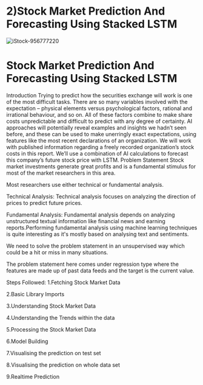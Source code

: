 # 2)Stock Market Prediction And Forecasting Using Stacked LSTM
![iStock-956777220](https://user-images.githubusercontent.com/83866738/132959255-e391e472-7de4-4f8f-af42-fd65b6126189.jpg)

# Stock Market Prediction And Forecasting Using Stacked LSTM
Introduction
Trying to predict how the securities exchange will work is one of the most difficult tasks. There are so many variables involved with the expectation – physical elements versus psychological factors, rational and irrational behaviour, and so on.
All of these factors combine to make share costs unpredictable and difficult to predict with any degree of certainty.
AI approaches will potentially reveal examples and insights we hadn’t seen before, and these can be used to make unerringly exact expectations, using features like the most recent declarations of an organization.
We will work with published information regarding a freely recorded organization’s stock costs in this report.
We’ll use a combination of AI calculations to forecast this company’s future stock price with LSTM.
Problem Statement
Stock market investments generate great profits and is a fundamental stimulus for most of the market researchers in this area.

Most researchers use either technical or fundamental analysis.

Technical Analysis:
Technical analysis focuses on analyzing the direction of prices to predict future prices.

Fundamental Analysis:
Fundamental analysis depends on analyzing unstructured textual information like financial news and earning reports.Performing fundamental analysis using machine learning techniques is quite interesting as it's mostly based on analysing text and sentiments.

We need to solve the problem statement in an unsupervised way which could be a hit or miss in many situations.

The problem statement here comes under regression type where the features are made up of past data feeds and the target is the current value.

Steps Followed:
1.Fetching Stock Market Data

2.Basic Library Imports

3.Understanding Stock Market Data

4.Understanding the Trends within the data

5.Processing the Stock Market Data

6.Model Building

7.Visualising the prediction on test set

8.Visualising the prediction on whole data set

9.Realtime Prediction
